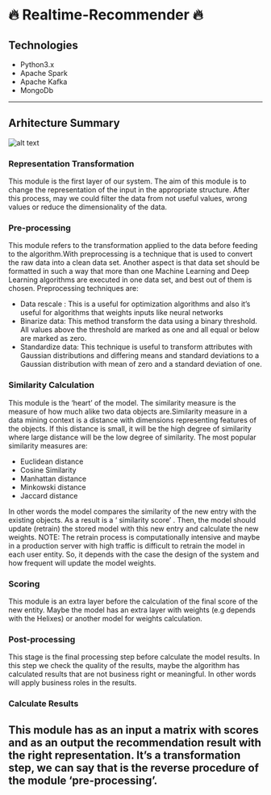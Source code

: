 # :fire: Realtime-Recommender :fire:
## Technologies
* Python3.x
* Apache Spark
* Apache Kafka
* MongoDb
---
## Arhitecture Summary
![alt text](https://github.com/ggeop/Realtime-Recommender/blob/master/imgs/Recommendation_system_architecture.png)

### Representation Transformation
This module is the first layer of our system. The aim of this module is to change the representation of the input in the appropriate structure. After this process, may we could filter the data from not useful values, wrong values or reduce the dimensionality of the data.
### Pre-processing
This module refers to the transformation applied to the data before feeding to the algorithm.With preprocessing is a technique that is used to convert the raw data into a clean data set. Another aspect is that data set should be formatted in such a way that more than one Machine Learning and Deep Learning algorithms are executed in one data set, and best out of them is chosen. Preprocessing techniques are:
* Data rescale : This is a useful for optimization algorithms and also it’s useful for algorithms that weights inputs like neural networks
* Binarize data: This method transform the data using a binary threshold. All values above the threshold are marked as one and all equal or below are marked as zero.
* Standardize data: This technique is useful to transform attributes with Gaussian distributions and differing means and standard deviations to a Gaussian distribution with mean of zero and a standard deviation of one.
### Similarity Calculation
This module is the ‘heart’ of the model. The similarity measure is the measure of how much alike two data objects are.Similarity measure in a data mining context is a distance with dimensions representing features of the objects. If this distance is small, it will be the high degree of similarity where large distance will be the low degree of similarity. The most popular similarity measures are:
* Euclidean distance
* Cosine Similarity
* Manhattan distance
* Minkowski distance
* Jaccard distance

In other words the model compares the similarity of the new entry with the existing objects. As a result is a ‘ similarity score’ . Then, the model should update (retrain) the stored model with this new entry and calculate the new weights.
NOTE: The retrain process is computationally intensive and maybe in a production server with high traffic is difficult to retrain the model in each user entity. So, it depends with the case the design of the system and how frequent will update the model weights.
### Scoring
This module is an extra layer before the calculation of the final score of the new entity. Maybe the model has an extra layer with weights (e.g depends with the Helixes) or another model for weights calculation.
### Post-processing
This stage is the final processing step before calculate the model results. In this step we check the quality of the results, maybe the algorithm has calculated results that are not business right or meaningful. In other words will apply business roles in the results.
### Calculate Results
This module has as an input a matrix with scores and as an output the recommendation result with the right representation. It’s a transformation step, we can say that is the reverse procedure of the module ‘pre-processing’.
---
